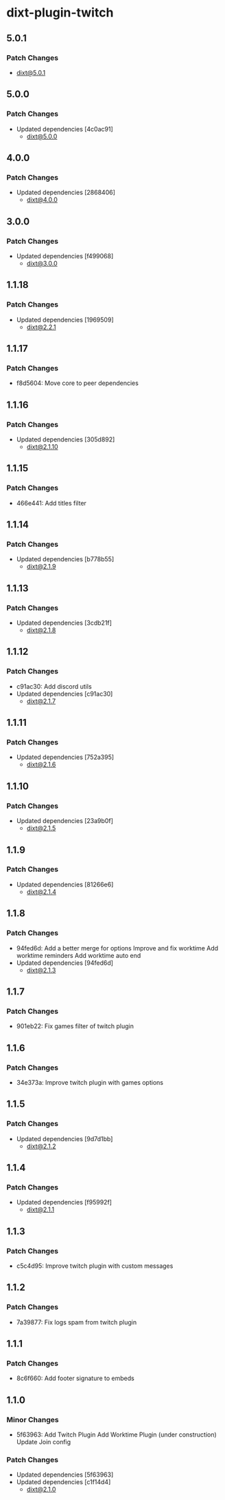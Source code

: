 # dixt-plugin-twitch

## 5.0.1

### Patch Changes

- dixt@5.0.1

## 5.0.0

### Patch Changes

- Updated dependencies [4c0ac91]
  - dixt@5.0.0

## 4.0.0

### Patch Changes

- Updated dependencies [2868406]
  - dixt@4.0.0

## 3.0.0

### Patch Changes

- Updated dependencies [f499068]
  - dixt@3.0.0

## 1.1.18

### Patch Changes

- Updated dependencies [1969509]
  - dixt@2.2.1

## 1.1.17

### Patch Changes

- f8d5604: Move core to peer dependencies

## 1.1.16

### Patch Changes

- Updated dependencies [305d892]
  - dixt@2.1.10

## 1.1.15

### Patch Changes

- 466e441: Add titles filter

## 1.1.14

### Patch Changes

- Updated dependencies [b778b55]
  - dixt@2.1.9

## 1.1.13

### Patch Changes

- Updated dependencies [3cdb21f]
  - dixt@2.1.8

## 1.1.12

### Patch Changes

- c91ac30: Add discord utils
- Updated dependencies [c91ac30]
  - dixt@2.1.7

## 1.1.11

### Patch Changes

- Updated dependencies [752a395]
  - dixt@2.1.6

## 1.1.10

### Patch Changes

- Updated dependencies [23a9b0f]
  - dixt@2.1.5

## 1.1.9

### Patch Changes

- Updated dependencies [81266e6]
  - dixt@2.1.4

## 1.1.8

### Patch Changes

- 94fed6d: Add a better merge for options
  Improve and fix worktime
  Add worktime reminders
  Add worktime auto end
- Updated dependencies [94fed6d]
  - dixt@2.1.3

## 1.1.7

### Patch Changes

- 901eb22: Fix games filter of twitch plugin

## 1.1.6

### Patch Changes

- 34e373a: Improve twitch plugin with games options

## 1.1.5

### Patch Changes

- Updated dependencies [9d7d1bb]
  - dixt@2.1.2

## 1.1.4

### Patch Changes

- Updated dependencies [f95992f]
  - dixt@2.1.1

## 1.1.3

### Patch Changes

- c5c4d95: Improve twitch plugin with custom messages

## 1.1.2

### Patch Changes

- 7a39877: Fix logs spam from twitch plugin

## 1.1.1

### Patch Changes

- 8c6f660: Add footer signature to embeds

## 1.1.0

### Minor Changes

- 5f63963: Add Twitch Plugin
  Add Worktime Plugin (under construction)
  Update Join config

### Patch Changes

- Updated dependencies [5f63963]
- Updated dependencies [c1f14d4]
  - dixt@2.1.0
